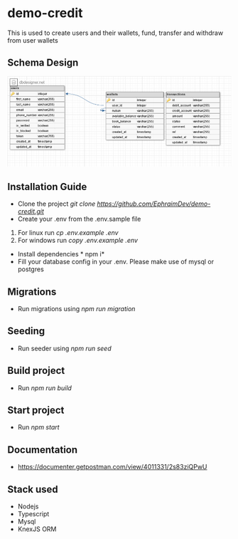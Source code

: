 # demo-credit

This is used to create users and their wallets, fund, transfer and withdraw from user wallets

## Schema Design
![Schema Design Diagram](https://github.com/EphraimDev/demo-credit/blob/main/dbdesign.png?raw=true)

## Installation Guide

- Clone the project *git clone https://github.com/EphraimDev/demo-credit.git*
- Create your .env from the .env.sample file

1. For linux run *cp .env.example .env*
2. For windows run *copy .env.example .env*

- Install dependencies * npm i*
- Fill your database config in your .env. Please make use of mysql or postgres

## Migrations

- Run migrations using *npm run migration*

## Seeding

- Run seeder using *npm run seed*

## Build project

- Run *npm run build*

## Start project

- Run *npm start*

## Documentation

- https://documenter.getpostman.com/view/4011331/2s83ziQPwU

## Stack used
- Nodejs
- Typescript
- Mysql
- KnexJS ORM

